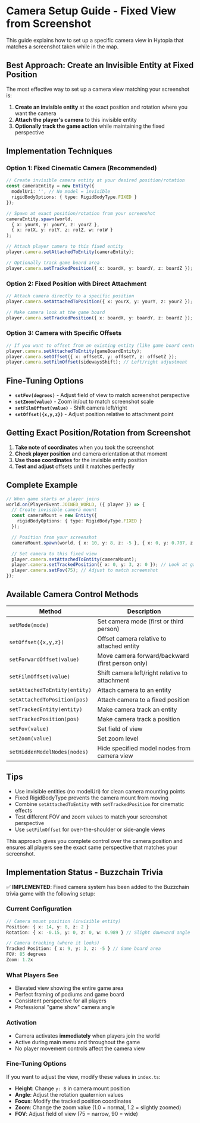 # Camera Setup Guide - Fixed View from Screenshot

This guide explains how to set up a specific camera view in Hytopia that matches a screenshot taken while in the map.

## Best Approach: Create an Invisible Entity at Fixed Position

The most effective way to set up a camera view matching your screenshot is:

1. **Create an invisible entity** at the exact position and rotation where you want the camera
2. **Attach the player's camera** to this invisible entity
3. **Optionally track the game action** while maintaining the fixed perspective

## Implementation Techniques

### Option 1: Fixed Cinematic Camera (Recommended)
```typescript
// Create invisible camera entity at your desired position/rotation
const cameraEntity = new Entity({
  modelUri: '', // No model = invisible
  rigidBodyOptions: { type: RigidBodyType.FIXED }
});

// Spawn at exact position/rotation from your screenshot
cameraEntity.spawn(world,
  { x: yourX, y: yourY, z: yourZ },
  { x: rotX, y: rotY, z: rotZ, w: rotW }
);

// Attach player camera to this fixed entity
player.camera.setAttachedToEntity(cameraEntity);

// Optionally track game board area
player.camera.setTrackedPosition({ x: boardX, y: boardY, z: boardZ });
```

### Option 2: Fixed Position with Direct Attachment
```typescript
// Attach camera directly to a specific position
player.camera.setAttachedToPosition({ x: yourX, y: yourY, z: yourZ });

// Make camera look at the game board
player.camera.setTrackedPosition({ x: boardX, y: boardY, z: boardZ });
```

### Option 3: Camera with Specific Offsets
```typescript
// If you want to offset from an existing entity (like game board center)
player.camera.setAttachedToEntity(gameBoardEntity);
player.camera.setOffset({ x: offsetX, y: offsetY, z: offsetZ });
player.camera.setFilmOffset(sidewaysShift); // Left/right adjustment
```

## Fine-Tuning Options

- **`setFov(degrees)`** - Adjust field of view to match screenshot perspective
- **`setZoom(value)`** - Zoom in/out to match screenshot scale
- **`setFilmOffset(value)`** - Shift camera left/right
- **`setOffset({x,y,z})`** - Adjust position relative to attachment point

## Getting Exact Position/Rotation from Screenshot

1. **Take note of coordinates** when you took the screenshot
2. **Check player position** and camera orientation at that moment
3. **Use those coordinates** for the invisible entity position
4. **Test and adjust** offsets until it matches perfectly

## Complete Example

```typescript
// When game starts or player joins
world.on(PlayerEvent.JOINED_WORLD, ({ player }) => {
  // Create invisible camera mount
  const cameraMount = new Entity({
    rigidBodyOptions: { type: RigidBodyType.FIXED }
  });

  // Position from your screenshot
  cameraMount.spawn(world, { x: 10, y: 8, z: -5 }, { x: 0, y: 0.707, z: 0, w: 0.707 });

  // Set camera to this fixed view
  player.camera.setAttachedToEntity(cameraMount);
  player.camera.setTrackedPosition({ x: 0, y: 3, z: 0 }); // Look at game board
  player.camera.setFov(75); // Adjust to match screenshot
});
```

## Available Camera Control Methods

| Method                      | Description                                         |
|-----------------------------|-----------------------------------------------------|
| `setMode(mode)`             | Set camera mode (first or third person)             |
| `setOffset({x,y,z})`        | Offset camera relative to attached entity           |
| `setForwardOffset(value)`   | Move camera forward/backward (first person only)    |
| `setFilmOffset(value)`      | Shift camera left/right relative to attachment      |
| `setAttachedToEntity(entity)` | Attach camera to an entity                          |
| `setAttachedToPosition(pos)` | Attach camera to a fixed position                   |
| `setTrackedEntity(entity)`  | Make camera track an entity                           |
| `setTrackedPosition(pos)`   | Make camera track a position                         |
| `setFov(value)`             | Set field of view                                    |
| `setZoom(value)`            | Set zoom level                                      |
| `setHiddenModelNodes(nodes)`| Hide specified model nodes from camera view          |

## Tips

- Use invisible entities (no modelUri) for clean camera mounting points
- Fixed RigidBodyType prevents the camera mount from moving
- Combine `setAttachedToEntity` with `setTrackedPosition` for cinematic effects
- Test different FOV and zoom values to match your screenshot perspective
- Use `setFilmOffset` for over-the-shoulder or side-angle views

This approach gives you complete control over the camera position and ensures all players see the exact same perspective that matches your screenshot.

## Implementation Status - Buzzchain Trivia

✅ **IMPLEMENTED**: Fixed camera system has been added to the Buzzchain trivia game with the following setup:

### Current Configuration
```typescript
// Camera mount position (invisible entity)
Position: { x: 14, y: 8, z: 2 }
Rotation: { x: -0.15, y: 0, z: 0, w: 0.989 } // Slight downward angle

// Camera tracking (where it looks)
Tracked Position: { x: 9, y: 3, z: -5 } // Game board area
FOV: 85 degrees
Zoom: 1.2x
```

### What Players See
- Elevated view showing the entire game area
- Perfect framing of podiums and game board
- Consistent perspective for all players
- Professional "game show" camera angle

### Activation
- Camera activates **immediately** when players join the world
- Active during main menu and throughout the game
- No player movement controls affect the camera view

### Fine-Tuning Options
If you want to adjust the view, modify these values in `index.ts`:
- **Height**: Change `y: 8` in camera mount position
- **Angle**: Adjust the rotation quaternion values
- **Focus**: Modify the tracked position coordinates
- **Zoom**: Change the zoom value (1.0 = normal, 1.2 = slightly zoomed)
- **FOV**: Adjust field of view (75 = narrow, 90 = wide)